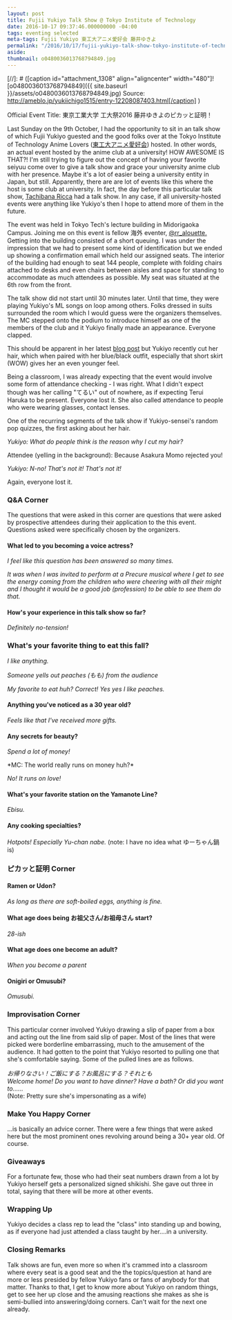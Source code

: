 ```yaml
---
layout: post
title: Fujii Yukiyo Talk Show @ Tokyo Institute of Technology
date: 2016-10-17 09:37:46.000000000 -04:00
tags: eventing selected
meta-tags: Fujii Yukiyo 東工大アニメ愛好会 藤井ゆきよ
permalink: "/2016/10/17/fujii-yukiyo-talk-show-tokyo-institute-of-technology/"
aside: 
thumbnail: o0480036013768794849.jpg
---
```

[//]: # ([caption id="attachment_1308" align="aligncenter" width="480"]![o0480036013768794849]({{ site.baseurl }}/assets/o0480036013768794849.jpg) Source: http://ameblo.jp/yukiichigo1515/entry-12208087403.html[/caption] )

Official Event Title: 東京工業大学 工大祭2016 藤井ゆきよのピカッと証明！

Last Sunday on the 9th October, I had the opportunity to sit in an talk show of which Fujii Yukiyo guested and the good folks over at the Tokyo Institute of Technology Anime Lovers ([東工大アニメ愛好会](http://animelovetitech.web.fc2.com/fujii/index.html)) hosted. In other words, an actual event hosted by the anime club at a university! HOW AWESOME IS THAT?! I'm still trying to figure out the concept of having your favorite seiyuu come over to give a talk show and grace your university anime club with her presence. Maybe it's a lot of easier being a university entity in Japan, but still. Apparently, there are are lot of events like this where the host is some club at university. In fact, the day before this particular talk show, [Tachibana Ricca](http://animelovetitech.web.fc2.com/tachibana/index.html) had a talk show. In any case, if all university-hosted events were anything like Yukiyo's then I hope to attend more of them in the future.

The event was held in Tokyo Tech's lecture building in Midorigaoka Campus. Joining me on this event is fellow 海外 eventer, [@rr_alouette.](https://twitter.com/rr_alouette) Getting into the building consisted of a short queuing. I was under the impression that we had to present some kind of identification but we ended up showing a confirmation email which held our assigned seats. The interior of the building had enough to seat 144 people, complete with folding chairs attached to desks and even chairs between aisles and space for standing to accommodate as much attendees as possible. My seat was situated at the 6th row from the front.

The talk show did not start until 30 minutes later. Until that time, they were playing Yukiyo's ML songs on loop among others. Folks dressed in suits surrounded the room which I would guess were the organizers themselves. The MC stepped onto the podium to introduce himself as one of the members of the club and it Yukiyo finally made an appearance. Everyone clapped.

This should be apparent in her latest [blog post](http://ameblo.jp/yukiichigo1515/) but Yukiyo recently cut her hair, which when paired with her blue/black outfit, especially that short skirt (WOW) gives her an even younger feel.

Being a classroom, I was already expecting that the event would involve some form of attendance checking - I was right. What I didn't expect though was her calling "てるい" out of nowhere, as if expecting Terui Haruka to be present. Everyone lost it. She also called attendance to people who were wearing glasses, contact lenses.

One of the recurring segments of the talk show if Yukiyo-sensei's random pop quizzes, the first asking about her hair.

*Yukiyo: What do people think is the reason why I cut my hair?*

Attendee (yelling in the background): Because Asakura Momo rejected you!

*Yukiyo: N-no! That's not it! That's not it!*

Again, everyone lost it.

### Q&A Corner

The questions that were asked in this corner are questions that were asked by prospective attendees during their application to the this event. Questions asked were specifically chosen by the organizers.

#### What led to you becoming a voice actress?

*I feel like this question has been answered so many times.*

*It was when I was invited to perform at a Precure musical where I get to see the energy coming from the children who were cheering with all their might and I thought it would be a good job (profession) to be able to see them do that.*

#### How's your experience in this talk show so far?

*Definitely no-tension!*

### What's your favorite thing to eat this fall?

*I like anything.*

*Someone yells out peaches (もも) from the audience*

*My favorite to eat huh? Correct! Yes yes I like peaches.*

#### Anything you've noticed as a 30 year old?

*Feels like that I've received more gifts.*

#### Any secrets for beauty?

*Spend a lot of money!*

\*MC: The world really runs on money huh?\*

*No! It runs on love!*

#### What's your favorite station on the Yamanote Line?

*Ebisu.*

#### Any cooking specialties?

*Hotpots! Especially Yu-chan nabe.* (note: I have no idea what ゆーちゃん鍋 is)

### ピカッと証明 Corner

#### Ramen or Udon?

*As long as there are soft-boiled eggs, anything is fine.*

#### What age does being お祖父さん/お祖母さん start?

*28-ish*

#### What age does one become an adult?

*When you become a parent*

#### Onigiri or Omusubi?

*Omusubi.*

### Improvisation Corner

This particular corner involved Yukiyo drawing a slip of paper from a box and acting out the line from said slip of paper. Most of the lines that were picked were borderline embarrassing, much to the amusement of the audience. It had gotten to the point that Yukiyo resorted to pulling one that she's comfortable saying. Some of the pulled lines are as follows.

*お帰りなさい！ご飯にする？お風呂にする？それとも*  
*Welcome home! Do you want to have dinner? Have a bath? Or did you want to......*  
(Note: Pretty sure she's impersonating as a wife)

### Make You Happy Corner

...is basically an advice corner. There were a few things that were asked here but the most prominent ones revolving around being a 30+ year old. Of course.

### Giveaways

For a fortunate few, those who had their seat numbers drawn from a lot by Yukiyo herself gets a personalized signed shikishi. She gave out three in total, saying that there will be more at other events.

### Wrapping Up

Yukiyo decides a class rep to lead the "class" into standing up and bowing, as if everyone had just attended a class taught by her....in a university.

### Closing Remarks

Talk shows are fun, even more so when it's crammed into a classroom where every seat is a good seat and the the topics/question at hand are more or less presided by fellow Yukiyo fans or fans of anybody for that matter. Thanks to that, I get to know more about Yukiyo on random things, get to see her up close and the amusing reactions she makes as she is semi-bullied into answering/doing corners. Can't wait for the next one already.